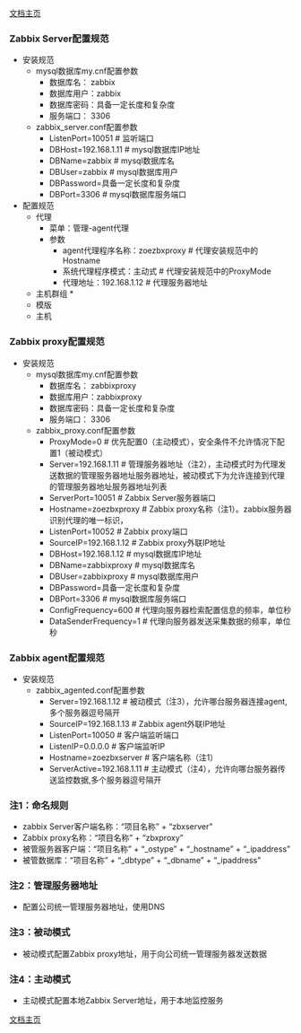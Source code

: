 <link href="../zoe_docs.css" rel="stylesheet" type="text/css" />

[文档主页](../index.html)

### Zabbix Server配置规范
*	安装规范
	*	mysql数据库my.cnf配置参数
		*	数据库名： 	zabbix
		*	数据库用户：zabbix
		*	数据库密码：具备一定长度和复杂度
		*	服务端口：	3306
	*	zabbix_server.conf配置参数
		*	ListenPort=10051	   # 监听端口
		*	DBHost=192.168.1.11	   # mysql数据库IP地址
		*	DBName=zabbix	       # mysql数据库名
		*	DBUser=zabbix	       # mysql数据库用户
		*	DBPassword=具备一定长度和复杂度
		*	DBPort=3306	           # mysql数据库服务端口
*	配置规范
	*	代理
		*	菜单：管理-agent代理
		*	参数
			*	agent代理程序名称：zoezbxproxy  # 代理安装规范中的Hostname
			*	系统代理程序模式：主动式        # 代理安装规范中的ProxyMode
			*	代理地址：192.168.1.12          # 代理服务器地址
	*	主机群组
		*	
	*	模版
	*	主机
###	Zabbix proxy配置规范
*	安装规范
	*	mysql数据库my.cnf配置参数
		*	数据库名： 	zabbixproxy
		*	数据库用户：zabbixproxy
		*	数据库密码：具备一定长度和复杂度
		*	服务端口：	3306
	*	zabbix_proxy.conf配置参数
		*	ProxyMode=0            # 优先配置0（主动模式），安全条件不允许情况下配置1（被动模式）
		*	Server=192.168.1.11    # 管理服务器地址（注2），主动模式时为代理发送数据的管理服务器地址服务器地址，被动模式下为允许连接到代理的管理服务器地址服务器地址列表
		*	ServerPort=10051       # Zabbix Server服务器端口
		*	Hostname=zoezbxproxy   # Zabbix proxy名称（注1）。zabbix服务器识别代理的唯一标识，
		*	ListenPort=10052       # Zabbix proxy端口
		*	SourceIP=192.168.1.12  # Zabbix proxy外联IP地址
		*	DBHost=192.168.1.12	   # mysql数据库IP地址
		*	DBName=zabbixproxy	   # mysql数据库名
		*	DBUser=zabbixproxy	   # mysql数据库用户
		*	DBPassword=具备一定长度和复杂度
		*	DBPort=3306	           # mysql数据库服务端口
		*	ConfigFrequency=600    # 代理向服务器检索配置信息的频率，单位秒
		*	DataSenderFrequency=1  # 代理向服务器发送采集数据的频率，单位秒
###	Zabbix agent配置规范
*	安装规范
	*	zabbix_agented.conf配置参数
		*	Server=192.168.1.12       # 被动模式（注3），允许哪台服务器连接agent,多个服务器逗号隔开
		*	SourceIP=192.168.1.13     # Zabbix agent外联IP地址
		*	ListenPort=10050          # 客户端监听端口
		*	ListenIP=0.0.0.0          # 客户端监听IP
		*	Hostname=zoezbxserver     # 客户端名称（注1）
		*	ServerActive=192.168.1.11 # 主动模式（注4），允许向哪台服务器传送监控数据,多个服务器逗号隔开
###	注1：命名规则
*	zabbix Server客户端名称：“项目名称” + “zbxserver”
*	Zabbix proxy名称：“项目名称” + “zbxproxy”
*	被管服务器客户端：“项目名称” + “_ostype” + “_hostname” + “_ipaddress”
*	被管数据库：“项目名称” + “_dbtype” + “_dbname” + “_ipaddress”
###	注2：管理服务器地址
*	配置公司统一管理服务器地址，使用DNS
###	注3：被动模式
*	被动模式配置Zabbix proxy地址，用于向公司统一管理服务器发送数据
###	注4：主动模式
*	主动模式配置本地Zabbix Server地址，用于本地监控服务
	
	
	
[文档主页](../index.html)
	